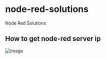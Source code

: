 # node-red-solutions
Node Red Solutions 

## How to get node-red server ip
![Image](https://octodex.github.com/images/yaktocat.png)
